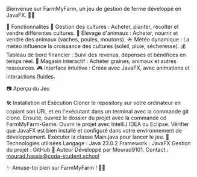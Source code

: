 Bienvenue sur FarmMyFarm, un jeu de gestion de ferme développé en JavaFX. 🐄🌱

🚀 Fonctionnalités
🌿 Gestion des cultures : Acheter, planter, récolter et vendre différentes cultures.
🐓 Élevage d'animaux : Acheter, nourrir et vendre des animaux (vaches, poules, moutons).
☀️ Météo dynamique : La météo influence la croissance des cultures (soleil, pluie, sécheresse).
💰 Tableau de bord financier : Suivi des revenus, dépenses et bénéfices en temps réel.
🛒 Magasin interactif : Acheter graines, animaux et autres ressources.
🎮 Interface intuitive : Créée avec JavaFX, avec animations et interactions fluides.

📷 Aperçu du Jeu



🛠️ Installation et Exécution
Cloner le repository sur votre ordinateur en copiant son URL et en l'exécutant dans un terminal avec la commande git clone. Ensuite, ouvrez le dossier du projet avec la commande cd FarmMyFarm-Game.
Ouvrir le projet avec IntelliJ IDEA ou Eclipse.
Vérifier que JavaFX est bien installé et configuré dans votre environnement de développement.
Exécuter la classe Main.java pour lancer le jeu.
📝 Technologies utilisées
Langage : Java 23.0.2
Framework : JavaFX
Gestion du projet : GitHub
📌 Auteur
Développé par Mourad9101.
Contact : mourad.hassis@coda-student.school

✨ Amuse-toi bien sur FarmMyFarm ! 🚜🌾 
